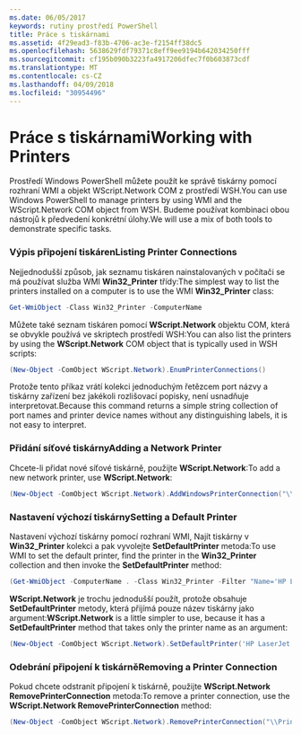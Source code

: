 ```yaml
---
ms.date: 06/05/2017
keywords: rutiny prostředí PowerShell
title: Práce s tiskárnami
ms.assetid: 4f29ead3-f83b-4706-ac3e-f2154ff38dc5
ms.openlocfilehash: 5638629fdf79371c8eff9ee9194b642034250fff
ms.sourcegitcommit: cf195b090b3223fa4917206dfec7f0b603873cdf
ms.translationtype: MT
ms.contentlocale: cs-CZ
ms.lasthandoff: 04/09/2018
ms.locfileid: "30954496"
---
```

# <a name="working-with-printers"></a><span data-ttu-id="525d1-103">Práce s tiskárnami</span><span class="sxs-lookup"><span data-stu-id="525d1-103">Working with Printers</span></span>

<span data-ttu-id="525d1-104">Prostředí Windows PowerShell můžete použít ke správě tiskárny pomocí rozhraní WMI a objekt WScript.Network COM z prostředí WSH.</span><span class="sxs-lookup"><span data-stu-id="525d1-104">You can use Windows PowerShell to manage printers by using WMI and the WScript.Network COM object from WSH.</span></span> <span data-ttu-id="525d1-105">Budeme používat kombinaci obou nástrojů k předvedení konkrétní úlohy.</span><span class="sxs-lookup"><span data-stu-id="525d1-105">We will use a mix of both tools to demonstrate specific tasks.</span></span>

### <a name="listing-printer-connections"></a><span data-ttu-id="525d1-106">Výpis připojení tiskáren</span><span class="sxs-lookup"><span data-stu-id="525d1-106">Listing Printer Connections</span></span>

<span data-ttu-id="525d1-107">Nejjednodušší způsob, jak seznamu tiskáren nainstalovaných v počítači se má používat služba WMI **Win32_Printer** třídy:</span><span class="sxs-lookup"><span data-stu-id="525d1-107">The simplest way to list the printers installed on a computer is to use the WMI **Win32_Printer** class:</span></span>

```powershell
Get-WmiObject -Class Win32_Printer -ComputerName
```

<span data-ttu-id="525d1-108">Můžete také seznam tiskáren pomocí **WScript.Network** objektu COM, která se obvykle používá ve skriptech prostředí WSH:</span><span class="sxs-lookup"><span data-stu-id="525d1-108">You can also list the printers by using the **WScript.Network** COM object that is typically used in WSH scripts:</span></span>

```powershell
(New-Object -ComObject WScript.Network).EnumPrinterConnections()
```

<span data-ttu-id="525d1-109">Protože tento příkaz vrátí kolekci jednoduchým řetězcem port názvy a tiskárny zařízení bez jakékoli rozlišovací popisky, není usnadňuje interpretovat.</span><span class="sxs-lookup"><span data-stu-id="525d1-109">Because this command returns a simple string collection of port names and printer device names without any distinguishing labels, it is not easy to interpret.</span></span>

### <a name="adding-a-network-printer"></a><span data-ttu-id="525d1-110">Přidání síťové tiskárny</span><span class="sxs-lookup"><span data-stu-id="525d1-110">Adding a Network Printer</span></span>

<span data-ttu-id="525d1-111">Chcete-li přidat nové síťové tiskárně, použijte **WScript.Network**:</span><span class="sxs-lookup"><span data-stu-id="525d1-111">To add a new network printer, use **WScript.Network**:</span></span>

```powershell
(New-Object -ComObject WScript.Network).AddWindowsPrinterConnection("\\Printserver01\Xerox5")
```

### <a name="setting-a-default-printer"></a><span data-ttu-id="525d1-112">Nastavení výchozí tiskárny</span><span class="sxs-lookup"><span data-stu-id="525d1-112">Setting a Default Printer</span></span>

<span data-ttu-id="525d1-113">Nastavení výchozí tiskárny pomocí rozhraní WMI, Najít tiskárny v **Win32_Printer** kolekci a pak vyvolejte **SetDefaultPrinter** metoda:</span><span class="sxs-lookup"><span data-stu-id="525d1-113">To use WMI to set the default printer, find the printer in the **Win32_Printer** collection and then invoke the **SetDefaultPrinter** method:</span></span>

```powershell
(Get-WmiObject -ComputerName . -Class Win32_Printer -Filter "Name='HP LaserJet 5Si'").SetDefaultPrinter()
```

<span data-ttu-id="525d1-114">**WScript.Network** je trochu jednodušší použít, protože obsahuje **SetDefaultPrinter** metody, která přijímá pouze název tiskárny jako argument:</span><span class="sxs-lookup"><span data-stu-id="525d1-114">**WScript.Network** is a little simpler to use, because it has a **SetDefaultPrinter** method that takes only the printer name as an argument:</span></span>

```powershell
(New-Object -ComObject WScript.Network).SetDefaultPrinter('HP LaserJet 5Si')
```

### <a name="removing-a-printer-connection"></a><span data-ttu-id="525d1-115">Odebrání připojení k tiskárně</span><span class="sxs-lookup"><span data-stu-id="525d1-115">Removing a Printer Connection</span></span>

<span data-ttu-id="525d1-116">Pokud chcete odstranit připojení k tiskárně, použijte **WScript.Network RemovePrinterConnection** metoda:</span><span class="sxs-lookup"><span data-stu-id="525d1-116">To remove a printer connection, use the **WScript.Network RemovePrinterConnection** method:</span></span>

```powershell
(New-Object -ComObject WScript.Network).RemovePrinterConnection("\\Printserver01\Xerox5")
```